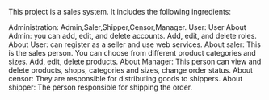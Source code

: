 This project is a sales system. It includes the following ingredients:

Administration: Admin,Saler,Shipper,Censor,Manager.
User: User About Admin: you can add, edit, and delete accounts. Add, edit, and delete roles. About User: can register as a seller and use web services. About saler: This is the sales person. You can choose from different product categories and sizes. Add, edit, delete products. About Manager: This person can view and delete products, shops, categories and sizes, change order status. About censor: They are responsible for distributing goods to shippers. About shipper: The person responsible for shipping the order.
